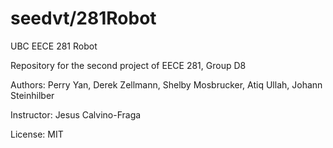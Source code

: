 seedvt/281Robot
========

UBC EECE 281 Robot 

Repository for the second project of EECE 281, Group D8

Authors: Perry Yan, Derek Zellmann, Shelby Mosbrucker, Atiq Ullah, Johann Steinhilber

Instructor: Jesus Calvino-Fraga

License: MIT